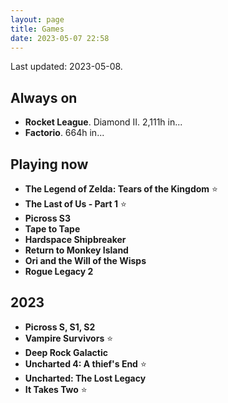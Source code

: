 ```yaml
---
layout: page
title: Games
date: 2023-05-07 22:58
---
```


Last updated: 2023-05-08.

## Always on

* **Rocket League**. Diamond II. 2,111h in...
* **Factorio**. 664h in...

## Playing now

* **The Legend of Zelda: Tears of the Kingdom** ⭐️
* **The Last of Us - Part 1** ⭐️
* **Picross S3**
* **Tape to Tape**
* **Hardspace Shipbreaker**
* **Return to Monkey Island**
* **Ori and the Will of the Wisps**
* **Rogue Legacy 2**

## 2023

* **Picross S, S1, S2**
* **Vampire Survivors** ⭐️
* **Deep Rock Galactic**
* **Uncharted 4: A thief's End** ⭐️
* **Uncharted: The Lost Legacy**
* **It Takes Two** ⭐️
